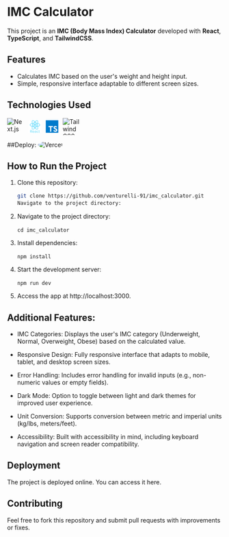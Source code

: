 # IMC Calculator

This project is an **IMC (Body Mass Index) Calculator** developed with **React**, **TypeScript**, and **TailwindCSS**.

## Features

- Calculates IMC based on the user's weight and height input.
- Simple, responsive interface adaptable to different screen sizes.

## Technologies Used

<div style="display: inline-flex; gap: 10px; align-items: center;">
  <img src="https://assets.vercel.com/image/upload/v1662130559/nextjs/Icon_dark_background.png" alt="Next.js" width="40" height="40"/>
  <img src="https://raw.githubusercontent.com/devicons/devicon/master/icons/react/react-original-wordmark.svg" alt="React" width="30" height="30"/>
  <img src="https://raw.githubusercontent.com/devicons/devicon/master/icons/typescript/typescript-original.svg" alt="TypeScript" width="30" height="30"/>
  <img src="https://www.vectorlogo.zone/logos/tailwindcss/tailwindcss-icon.svg" alt="TailwindCSS" width="40" height="40"/>
</div>

##Deploy:
<img src="https://logowik.com/content/uploads/images/vercel1868.jpg" alt="Vercel" width="40" height="40" style="border-radius: 50%; background-color: white;"/>

## How to Run the Project

1. Clone this repository:

   ```bash
   git clone https://github.com/venturelli-91/imc_calculator.git
   Navigate to the project directory:
   ```

2. Navigate to the project directory:

   `cd imc_calculator`

3. Install dependencies:

   `npm install`

4. Start the development server:

   `npm run dev`

5. Access the app at http://localhost:3000.

## Additional Features:

- IMC Categories: Displays the user's IMC category (Underweight, Normal, Overweight, Obese) based on the calculated value.

- Responsive Design: Fully responsive interface that adapts to mobile, tablet, and desktop screen sizes.

- Error Handling: Includes error handling for invalid inputs (e.g., non-numeric values or empty fields).

- Dark Mode: Option to toggle between light and dark themes for improved user experience.

- Unit Conversion: Supports conversion between metric and imperial units (kg/lbs, meters/feet).

- Accessibility: Built with accessibility in mind, including keyboard navigation and screen reader compatibility.

## Deployment
The project is deployed online. You can access it here.

## Contributing
Feel free to fork this repository and submit pull requests with improvements or fixes.


